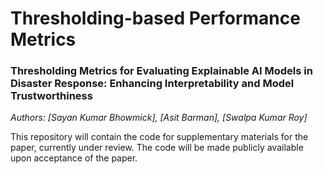 # Thresholding-based Performance Metrics

### Thresholding Metrics for Evaluating Explainable AI Models in Disaster Response: Enhancing Interpretability and Model Trustworthiness
*Authors: [Sayan Kumar Bhowmick], [Asit Barman], [Swalpa Kumar Roy]* 

This repository will contain the code for supplementary materials for the paper, currently under review. The code will be made publicly available upon acceptance of the paper. 
